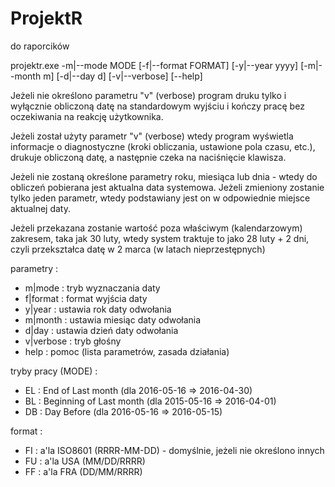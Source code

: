 # ProjektR
do raporcików

projektr.exe -m|--mode MODE [-f|--format FORMAT] [-y|--year yyyy] [-m|--month m] [-d|--day d] [-v|--verbose] [--help]

Jeżeli nie określono parametru "v" (verbose) program druku tylko i wyłącznie obliczoną datę na standardowym wyjściu i kończy pracę bez oczekiwania na reakcję użytkownika. 

Jeżeli został użyty parametr "v" (verbose) wtedy program wyświetla informacje o diagnostyczne (kroki obliczania, ustawione pola czasu, etc.), drukuje obliczoną datę, a następnie czeka na naciśnięcie klawisza.

Jeżeli nie zostaną określone parametry roku, miesiąca lub dnia - wtedy do obliczeń pobierana jest aktualna data systemowa. Jeżeli zmieniony zostanie tylko jeden parametr, wtedy podstawiany jest on w odpowiednie miejsce aktualnej daty. 

Jeżeli przekazana zostanie wartość poza właściwym (kalendarzowym) zakresem, taka jak 30 luty, wtedy system traktuje to jako 28 luty + 2 dni, czyli przekształca datę w 2 marca (w latach nieprzestępnych)

parametry : 

* m|mode : tryb wyznaczania daty
* f|format : format wyjścia daty
* y|year : ustawia rok daty odwołania
* m|month : ustawia miesiąc daty odwołania
* d|day : ustawia dzień daty odwołania
* v|verbose : tryb głośny
* help : pomoc (lista parametrów, zasada działania)

tryby pracy (MODE) : 

* EL : End of Last month (dla 2016-05-16 => 2016-04-30)
* BL : Beginning of Last month (dla 2015-05-16 => 2016-04-01)
* DB : Day Before (dla 2016-05-16 => 2016-05-15)

format : 

* FI : a'la ISO8601 (RRRR-MM-DD) - domyślnie, jeżeli nie określono innych
* FU : a'la USA (MM/DD/RRRR)
* FF : a'la FRA (DD/MM/RRRR)

